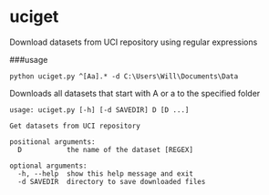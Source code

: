 uciget
======

Download datasets from UCI repository using regular expressions

###usage

`python uciget.py ^[Aa].* -d C:\Users\Will\Documents\Data`

Downloads all datasets that start with A or a to the specified folder

```
usage: uciget.py [-h] [-d SAVEDIR] D [D ...]

Get datasets from UCI repository

positional arguments:
  D           the name of the dataset [REGEX]
  
optional arguments:
  -h, --help  show this help message and exit
  -d SAVEDIR  directory to save downloaded files
```


